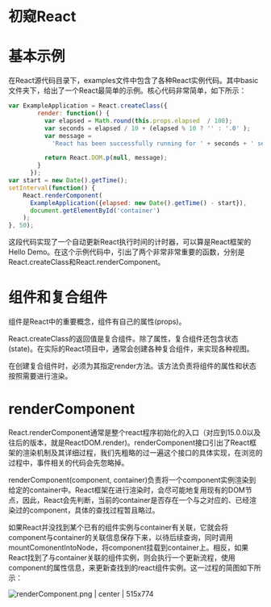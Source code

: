 # 初窥React

# 基本示例
在React源代码目录下，examples文件中包含了各种React实例代码。其中basic文件夹下，给出了一个React最简单的示例。核心代码非常简单，如下所示：
```javascript
var ExampleApplication = React.createClass({
        render: function() {
          var elapsed = Math.round(this.props.elapsed  / 100);
          var seconds = elapsed / 10 + (elapsed % 10 ? '' : '.0' );
          var message =
            'React has been successfully running for ' + seconds + ' seconds.';

          return React.DOM.p(null, message);
        }
      });
var start = new Date().getTime();
setInterval(function() {
    React.renderComponent(
      ExampleApplication({elapsed: new Date().getTime() - start}),
      document.getElementById('container')
    );
}, 50);
```

这段代码实现了一个自动更新React执行时间的计时器，可以算是React框架的Hello Demo。在这个示例代码中，引出了两个非常非常重要的函数，分别是React.createClass和React.renderComponent。
# 组件和复合组件
组件是React中的重要概念，组件有自己的属性(props)。

React.createClass的返回值是复合组件。除了属性，复合组件还包含状态(state)。在实际的React项目中，通常会创建各种复合组件，来实现各种视图。

在创建复合组件时，必须为其指定render方法。该方法负责将组件的属性和状态按照需要进行渲染。
# renderComponent
React.renderComponent通常是整个react程序初始化的入口（对应到15.0.0以及往后的版本，就是ReactDOM.render)。renderComponent接口引出了React框架的渲染机制及其详细过程，我们先粗略的过一遍这个接口的具体实现，在浏览的过程中，事件相关的代码会先忽略掉。

renderComponent(component, container)负责将一个component实例渲染到给定的container中。React框架在进行渲染时，会尽可能地复用现有的DOM节点，因此，React会先判断，当前的container是否存在一个与之对应的、已经渲染过的component，具体的查找过程暂且略过。

如果React并没找到某个已有的组件实例与container有关联，它就会将component与container的关联信息保存下来，以待后续查询，同时调用mountComonentIntoNode，将component挂载到container上。相反，如果React找到了与container关联的组件实例，则会执行一个更新流程，使用component的属性信息，来更新查找到的react组件实例。这一过程的简图如下所示：

![renderComponent.png | center | 515x774](https://gw.alipayobjects.com/zos/skylark/182ca13d-7467-40dc-881f-7f467e3894a2/2018/png/17513c4d-c622-47f9-af26-91a8fa17e114.png "")

